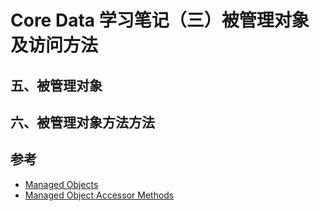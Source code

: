 Core Data 学习笔记（三）被管理对象及访问方法
===

## 五、被管理对象

## 六、被管理对象方法方法

## 参考

* [Managed Objects]()
* [Managed Object Accessor Methods]()